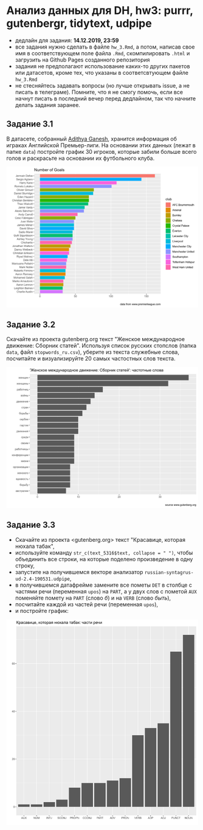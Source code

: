 # Анализ данных для DH, hw3: purrr, gutenbergr, tidytext, udpipe

* дедлайн для задания: **14.12.2019, 23:59**
* все задания нужно сделать в файле `hw_3.Rmd`, а потом, написав свое имя в соответствующем поле файла `.Rmd`, скомпилировать `.html` и загрузить на Github Pages созданного репозитория
* задания не предполагают использование каких-то других пакетов или датасетов, кроме тех, что указаны в соответсвтующем файле `hw_3.Rmd`
* не стесняйтесь задавать вопросы (но лучше открывать issue, а не писать в телеграме). Помните, что я не смогу помочь, если все начнут писать в последний вечер перед дедлайном, так что начните делать задания заранее.

## Задание 3.1

В датасете, собранный [Adithya Ganesh](https://www.kaggle.com/adithyarganesh/english-premier-league-player-data-20182019#fpl_data_2018_2019.json), хранится информация об играках Английской Премьер-лиги. На основании этих данных (лежат в папке `data`) постройте график 30 игроков, которые забили больше всего голов и раскрасьте на основании их футбольного клуба.

![](task_1.png)

## Задание 3.2
Скачайте из проекта gutenberg.org текст "Женское международное движение: Сборник статей". Используя список русских стопслов (папка `data`, файл `stopwords_ru.csv`), уберите из текста служебные слова, посчитайте и визуализируйте 20 самых частостных слов текста.

![](task_2.png)

## Задание 3.3

* Скачайте из проекта <gutenberg.org> текст "Красавице, которая нюхала табак",
* используйте команду `str_c(text_5316$text, collapse = " ")`, чтобы объединить все строки, на которые поделено произведение в одну строку, 
* запустите на получившемся векторе анализатор `russian-syntagrus-ud-2.4-190531.udpipe`, 
* в получившемся датафрейме замените все пометы `DET` в столбце с частями речи (переменная `upos`) на `PART`, а у двух слов с пометой `AUX` поменяйте помету на `PART` (слово *б*) и на `VERB` (слово *быть*),
* посчитайте каждой из частей речи (переменная `upos`), 
* и постройте график:

![](task_3.png)
